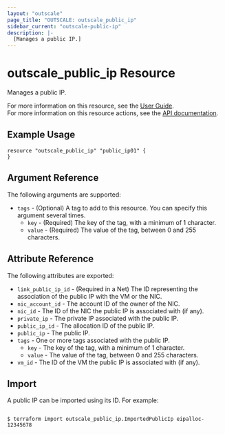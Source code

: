 ```yaml
---
layout: "outscale"
page_title: "OUTSCALE: outscale_public_ip"
sidebar_current: "outscale-public-ip"
description: |-
  [Manages a public IP.]
---
```


# outscale_public_ip Resource

Manages a public IP.

For more information on this resource, see the [User Guide](https://docs.outscale.com/en/userguide/About-EIPs.html).  
For more information on this resource actions, see the [API documentation](https://docs.outscale.com/api#3ds-outscale-api-publicip).

## Example Usage

```hcl
resource "outscale_public_ip" "public_ip01" {
}
```

## Argument Reference

The following arguments are supported:

* `tags` - (Optional) A tag to add to this resource. You can specify this argument several times.
    * `key` - (Required) The key of the tag, with a minimum of 1 character.
    * `value` - (Required) The value of the tag, between 0 and 255 characters.

## Attribute Reference

The following attributes are exported:

* `link_public_ip_id` - (Required in a Net) The ID representing the association of the public IP with the VM or the NIC.
* `nic_account_id` - The account ID of the owner of the NIC.
* `nic_id` - The ID of the NIC the public IP is associated with (if any).
* `private_ip` - The private IP associated with the public IP.
* `public_ip_id` - The allocation ID of the public IP.
* `public_ip` - The public IP.
* `tags` - One or more tags associated with the public IP.
    * `key` - The key of the tag, with a minimum of 1 character.
    * `value` - The value of the tag, between 0 and 255 characters.
* `vm_id` - The ID of the VM the public IP is associated with (if any).

## Import

A public IP can be imported using its ID. For example:

```console

$ terraform import outscale_public_ip.ImportedPublicIp eipalloc-12345678

```